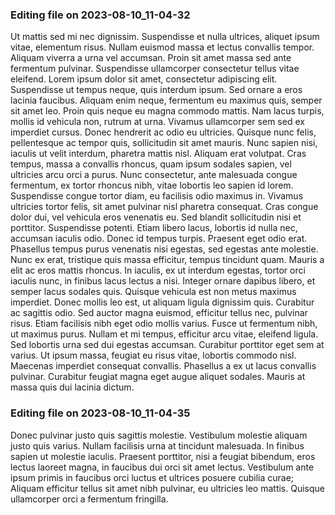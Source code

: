 

### Editing file on 2023-08-10_11-04-32

Ut mattis sed mi nec dignissim. Suspendisse et nulla ultrices, aliquet ipsum vitae, elementum risus. Nullam euismod massa et lectus convallis tempor. Aliquam viverra a urna vel accumsan. Proin sit amet massa sed ante fermentum pulvinar. Suspendisse ullamcorper consectetur tellus vitae eleifend. Lorem ipsum dolor sit amet, consectetur adipiscing elit. Suspendisse ut tempus neque, quis interdum ipsum. Sed ornare a eros lacinia faucibus. Aliquam enim neque, fermentum eu maximus quis, semper sit amet leo. Proin quis neque eu magna commodo mattis. Nam lacus turpis, mollis id vehicula non, rutrum at urna. Vivamus ullamcorper sem sed ex imperdiet cursus.
Donec hendrerit ac odio eu ultricies. Quisque nunc felis, pellentesque ac tempor quis, sollicitudin sit amet mauris. Nunc sapien nisi, iaculis ut velit interdum, pharetra mattis nisl. Aliquam erat volutpat. Cras tempus, massa a convallis rhoncus, quam ipsum sodales sapien, vel ultricies arcu orci a purus. Nunc consectetur, ante malesuada congue fermentum, ex tortor rhoncus nibh, vitae lobortis leo sapien id lorem. Suspendisse congue tortor diam, eu facilisis odio maximus in. Vivamus ultricies tortor felis, sit amet pulvinar nisl pharetra consequat. Cras congue dolor dui, vel vehicula eros venenatis eu. Sed blandit sollicitudin nisi et porttitor.
Suspendisse potenti. Etiam libero lacus, lobortis id nulla nec, accumsan iaculis odio. Donec id tempus turpis. Praesent eget odio erat. Phasellus tempus purus venenatis nisi egestas, sed egestas ante molestie. Nunc ex erat, tristique quis massa efficitur, tempus tincidunt quam. Mauris a elit ac eros mattis rhoncus.
In iaculis, ex ut interdum egestas, tortor orci iaculis nunc, in finibus lacus lectus a nisi. Integer ornare dapibus libero, et semper lacus sodales quis. Quisque vehicula est non metus maximus imperdiet. Donec mollis leo est, ut aliquam ligula dignissim quis. Curabitur ac sagittis odio. Sed auctor magna euismod, efficitur tellus nec, pulvinar risus. Etiam facilisis nibh eget odio mollis varius. Fusce ut fermentum nibh, ut maximus purus. Nullam et mi tempus, efficitur arcu vitae, eleifend ligula. Sed lobortis urna sed dui egestas accumsan. Curabitur porttitor eget sem at varius. Ut ipsum massa, feugiat eu risus vitae, lobortis commodo nisl. Maecenas imperdiet consequat convallis. Phasellus a ex ut lacus convallis pulvinar. Curabitur feugiat magna eget augue aliquet sodales. Mauris at massa quis dui lacinia dictum.




### Editing file on 2023-08-10_11-04-35

Donec pulvinar justo quis sagittis molestie. Vestibulum molestie aliquam justo quis varius. Nullam facilisis urna at tincidunt malesuada. In finibus sapien ut molestie iaculis. Praesent porttitor, nisi a feugiat bibendum, eros lectus laoreet magna, in faucibus dui orci sit amet lectus. Vestibulum ante ipsum primis in faucibus orci luctus et ultrices posuere cubilia curae; Aliquam efficitur tellus sit amet nibh pulvinar, eu ultricies leo mattis. Quisque ullamcorper orci a fermentum fringilla.


